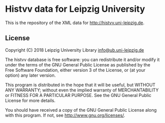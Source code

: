 # Histvv data for Leipzig University

This is the repository of the XML data for http://histvv.uni-leipzig.de.

## License

Copyright (C) 2018 Leipzig University Library <info@ub.uni-leipzig.de>

The histvv database is free software: you can redistribute it and/or modify it
under the terms of the GNU General Public License as published by the Free
Software Foundation, either version 3 of the License, or (at your option) any
later version.

This program is distributed in the hope that it will be useful, but WITHOUT ANY
WARRANTY; without even the implied warranty of MERCHANTABILITY or FITNESS FOR A
PARTICULAR PURPOSE.  See the GNU General Public License for more details.

You should have received a copy of the GNU General Public License along with
this program.  If not, see <http://www.gnu.org/licenses/>.
